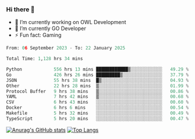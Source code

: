 ### Hi there 👋 

- 🔭 I’m currently working on OWL Development
- 🌱 I’m currently GO Developer
-  ⚡ Fun fact: Gaming
  
  <!--
- 👯 I’m looking to collaborate on ...
- 🤔 I’m looking for help with ...
- 💬 Ask me about ...
- 📫 How to reach me: ...
- 😄 Pronouns: ...
-->

<!--START_SECTION:waka-->

```python
From: 06 September 2023 - To: 22 January 2025

Total Time: 1,128 hrs 34 mins

Python            556 hrs 13 mins ████████████▒░░░░░░░░░░░░   49.29 %
Go                426 hrs 26 mins █████████▒░░░░░░░░░░░░░░░   37.79 %
JSON              55 hrs 38 mins  █▒░░░░░░░░░░░░░░░░░░░░░░░   04.93 %
Other             22 hrs 28 mins  ▒░░░░░░░░░░░░░░░░░░░░░░░░   01.99 %
Protocol Buffer   9 hrs 38 mins   ▒░░░░░░░░░░░░░░░░░░░░░░░░   00.86 %
YAML              7 hrs 42 mins   ▒░░░░░░░░░░░░░░░░░░░░░░░░   00.68 %
CSV               6 hrs 43 mins   ░░░░░░░░░░░░░░░░░░░░░░░░░   00.60 %
Docker            6 hrs 6 mins    ░░░░░░░░░░░░░░░░░░░░░░░░░   00.54 %
Makefile          5 hrs 32 mins   ░░░░░░░░░░░░░░░░░░░░░░░░░   00.49 %
TypeScript        5 hrs 20 mins   ░░░░░░░░░░░░░░░░░░░░░░░░░   00.47 %
```

<!--END_SECTION:waka-->

[![Anurag's GitHub stats](https://github-readme-stats.vercel.app/api?username=aebalz&show_icons=true&theme=codeSTACKr)](https://github.com/anuraghazra/github-readme-stats)
[![Top Langs](https://github-readme-stats.vercel.app/api/top-langs/?username=aebalz&layout=compact&card_width=350&theme=codeSTACKr)](https://github.com/anuraghazra/github-readme-stats)
<!-- [![Readme Card](https://github-readme-stats.vercel.app/api/pin/?username=aebalz&repo=go-gin-gone&show_owner=true)](https://github.com/anuraghazra/github-readme-stats)-->
